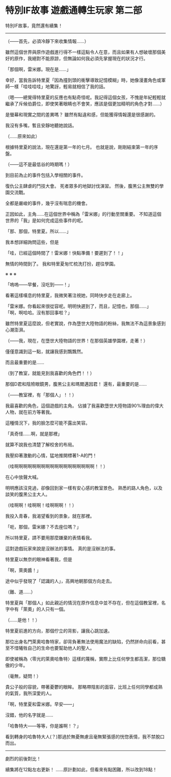 # 特別IF故事 遊戲通轉生玩家 第二部

特別IF故事，竟然還有續集！

---

（——首先，必須冷靜下來收集情報……）

雖然這個世界與原作遊戲進行得不一樣這點令人在意，而且如果有人想破壞那個美好的原作，我絕對不能原諒，但無論如何我必須先掌握現在的狀況才行。

「那個啊，雷米娜。現在是……」

幸好，當我告訴特里夏「因為撞到頭的衝擊導致記憶模糊」時，她像漫畫角色或軍師一樣「哇哇哇哇」地驚訝，輕易就相信了我的話。

（嗯——總覺得特里夏的反應也有點奇怪呢。我記得這個女孩，不愧是年紀輕輕就繼承了斥候伯爵位，即使笑著眼睛也不會笑，應該是個更加精明的角色才對……）

是螢幕和現實之間的差異嗎？
雖然有點違和感，但能獲得情報還是很感謝的。

我沒有多嘴，暫且安靜地聽她說話。

（……原來如此）

根據特里夏的說法，現在還是第一年的七月。
也就是說，剛剛結束第一年的序盤。


（——這不是最低谷的時期嗎！）


到目前為止的事件包括入學相關的事件。

復仇公主肆虐的鬥技大會。
死者眾多的地獄討伐演習。
然後，腹黑公主無雙的學園交流戰。

全都是嚴峻的事件，幾乎沒有喘息的機會。

正因如此，主角……在這個世界中稱為「雷米娜」的行動至關重要。
不知道這個世界的「我」是如何完成這些事件的呢。

「那、那個，特里夏。所以……」

我本想詳細詢問這些，但是

「哇，已經這個時間了！雷米娜！快點準備！要遲到了！！」

無情的時間到了。
我和特里夏匆忙梳洗打扮，趕往學園。


※ ※ ※


「嗚嗚——早餐，沒吃到——！」

看著這樣嘆息的特里夏，我微笑著注視她，同時快步走在走廊上。

「雷米娜。你看起來很從容呢。明明快遲到了，而且，記憶也，那個……」
「啊，啊哈哈。沒有那回事啦？」

雖然特里夏這麼說，但老實說，作為墮世大陸物語的粉絲，我無法不為這景象感到心潮澎湃。


（——我，現在，在墮世大陸物語的世界！在那個英雄學園裡，走著！）


僅僅意識到這一點，就讓我感到飄飄然。

而且最重要的是……

（到了教室，就能見到我喜歡的角色們！！）

那個D君和陰險眼鏡男，腹黑公主和瑪爾邁因君！
還有，最重要的是……


（——教室裡，有「那個人」！！）


我最喜歡的角色，這個遊戲的主角。
佔據了我喜歡墮世大陸物語90%理由的偉大人物，就在前方等著我。

這種情況下，我的臉怎麼可能不露出笑容。

「真奇怪……啊，就是那裡」

就算不說我也清楚了解校舍的布局。

我壓抑著激動的心情，猛地推開標著1-A的門！


（哇啊啊啊啊啊啊啊啊啊啊啊啊啊啊啊啊啊啊！！）


在心中放聲大喊。

明明應該沒見過，卻像回到家一樣有安心感的教室景色。
熟悉的路人角色，以及談笑的腹黑公主大人。

（哇啊啊！哇啊啊！哇啊啊啊！！）

我投入青春，我渴望看到的景象，就在那裡。

「呃，那個，雷米娜？不去座位嗎？」

所以特里夏，請不要用那麼嫌棄的表情看我。

這對遊戲玩家來說是沒辦法的事情。
真的是沒辦法的事。

特里夏以無奈的眼神看著我，但是

「啊，萊奧醬！」

途中似乎發現了「認識的人」，高興地朝那個方向走去。

（難、道……）

特里夏與「那個人」如此親近的情況在原作信息中並不存在，但在這個教室裡，名字中有「萊奧」的人只有一個。

（……是他！！）

特里夏前進的方向，那個佇立的背影，讓我心跳加速。

那位出身名門萊奧哈魯特家，卻背負著無法使用魔法的缺陷，仍然拼命向前看，甚至不惜犧牲自己的生命也要幫助他人的聖人。

即使被稱為〈零光的萊奧哈魯特〉這樣的蔑稱，實際上比任何學生都高潔，那位驕傲的少年。

（毫無，疑問！）

貴公子般的容貌，帶著憂鬱的眼眸。
那略帶陰影的面容，比班上任何同學都成熟的氣質，我所深愛的人。

「啊，特里夏和雷米娜。早安——」

沒錯，他的名字就是……



「哈魯特大——等等，你是誰啊！？」



看到轉身的哈魯特大人(？)那過於無憂無慮且毫無緊張感的恍惚表情，我不禁脫口而出。

---

劇烈的前後對比！



續集將在12點左右更新！
……原計劃如此，但看來有點困難，所以改到18點！